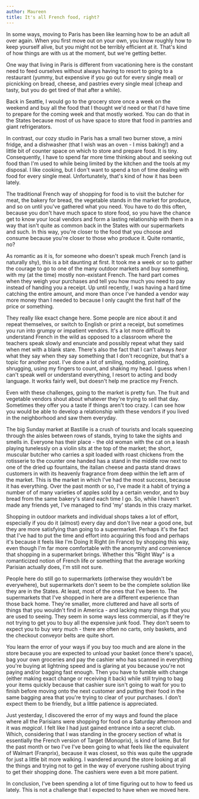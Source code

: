 ```yaml
---
author: Maureen
title: It's all French food, right?
---
```


In some ways, moving to Paris has been like learning how to be an adult all over
again. When you first move out on your own, you know roughly how to keep
yourself alive, but you might not be terribly efficient at it. That's kind of
how things are with us at the moment, but we're getting better.

One way that living in Paris is different from vacationing here is the constant
need to feed ourselves without always having to resort to going to a restaurant
(yummy, but expensive if you go out for every single meal) or picnicking on
bread, cheese, and pastries every single meal (cheap and tasty, but you do get
tired of that after a while).

Back in Seattle, I would go to the grocery store once a week on the weekend and
buy all the food that I thought we'd need or that I'd have time to prepare for
the coming week and that mostly worked. You can do that in the States because
most of us have space to store that food in pantries and giant refrigerators.

In contrast, our cozy studio in Paris has a small two burner stove, a mini
fridge, and a dishwasher (that I wish was an oven - I miss baking!) and a little
bit of counter space on which to store and prepare food. It is tiny.
Consequently, I have to spend far more time thinking about and seeking out food
than I'm used to while being limited by the kitchen and the tools at my
disposal. I like cooking, but I don't want to spend a ton of time dealing with
food for every single meal. Unfortunately, that's kind of how it has been lately.

The traditional French way of shopping for food is to visit the butcher for
meat, the bakery for bread, the vegetable stands in the market for produce, and
so on until you've gathered what you need. You have to do this often, because
you don't have much space to store food, so you have the chance get to know your
local vendors and form a lasting relationship with them in a way that isn't
quite as common back in the States with our supermarkets and such. In this way,
you're closer to the food that you choose and consume because you're closer to
those who produce it. Quite romantic, no?

As romantic as it is, for someone who doesn't speak much French (and is
naturally shy), this is a bit daunting at first. It took me a week or so to
gather the courage to go to one of the many outdoor markets and buy something,
with my (at the time) mostly non-existant French. The hard part comes when they
weigh your purchases and tell you how much you need to pay instead of handing you a
receipt. Up until recently, I was having a hard time catching the entire amount,
and more than once I've handed a vendor way more money than I needed to because
I only caught the first half of the price or something.

They really like exact change here. Some people are nice about it and repeat
themselves, or switch to English or print a receipt, but sometimes you run into
grumpy or impatient vendors. It's a lot more difficult to understand French in
the wild as opposed to a classroom where the teachers speak slowly and enunciate
and possibly repeat what they said when met with a blank stare. There's also the
fact that I can't always *hear* what they say when they say something that I
don't recognize, but that's a topic for another post. I've done a lot of
smiling, nodding, pointing, shrugging, using my fingers to count, and shaking my
head. I guess when I can't speak well or understand everything, I resort to
acting and body language. It works fairly well, but doesn't help me practice my
French.

Even with these challenges, going to the market is pretty fun. The fruit and
vegetable vendors shout about whatever they're trying to sell that day.
Sometimes they offer you a taste if things aren't too crazy. I can see how you
would be able to develop a relationship with these vendors if you lived in the
neighborhood and saw them everyday.

The big Sunday market at Bastille is a crush of tourists and locals squeezing
through the aisles between rows of stands, trying to take the sights and smells
in. Everyone has their place - the old woman with the cat on a leash playing
tunelessly on a violin sits at the top of the market; the short, muscular
butcher who carries a spit loaded with roast chickens from the rotisserie to the
counter one handed has a stand in the middle row next to one of the dried up
fountains, the italian cheese and pasta stand draws customers in with its
heavenly fragrance from deep within the left arm of the market. This is the
market in which I've had the most success, because it has everything. Over the
past month or so, I've made it a habit of trying a number of of many varieties
of apples sold by a certain vendor, and to buy bread from the same bakery's
stand each time I go. So, while I haven't made any friends yet, I've managed to
find 'my' stands in this crazy market.

Shopping in outdoor markets and individual shops takes a lot of effort,
especially if you do it (almost) every day and don't live near a good one, but
they are more satisfying than going to a supermarket. Perhaps it's the fact that
I've had to put the time and effort into acquiring this food and perhaps it's
because it feels like I'm Doing It Right (in France) by shopping this way, even
though I'm far more comfortable with the anonymity and convenience that shopping
in a supermarket brings. Whether this "Right Way" is a romanticized notion of
French life or something that the average working Parisian actually does, I'm
still not sure.

People here do still go to supermarkets (otherwise they wouldn't be everywhere),
but supermarkets don't seem to be the complete solution like they are in the
States. At least, most of the ones that I've been to. The supermarkets that I've
shopped in here are a different experience than those back home. They're
smaller, more cluttered and have all sorts of things that you wouldn't find in
America - and lacking many things that you are used to seeing. They seem in some
ways less commercial, as if they're not trying to get you to buy all the
expensive junk food. They don't seem to expect you to buy very much - there are
often no carts, only baskets, and the checkout conveyor belts are quite short.

You learn the error of your ways if you buy too much and are alone in the store
because you are expected to unload your basket (once there's space), bag your
own groceries and pay the cashier who has scanned in everything you're buying at
lightning speed and is glaring at you because you're not paying and/or bagging fast
enough. Then you have to fumble with change (either making exact change or
receiving it back) while still trying to bag your items quickly because that
cashier sure isn't going to wait for you to finish before moving onto the next
customer and putting their food in the same bagging area that you're trying to
clear of your purchases. I don't expect them to be friendly, but a little
patience is appreciated.

Just yesterday, I discovered the error of my ways and found the place where all
the Parisians were shopping for food on a Saturday afternoon and it was
*magical*. I felt like I had just gained entrance into a secret club. Which,
considering that I was standing in the grocery section of what is essentially the
French version of Target (Monoprix), is kind of lame. But for the past month or two I've
I've been going to what feels like the equivalent of Walmart (Franprix), because it
was closest, so this was quite the upgrade for just a little bit more walking. I
wandered around the store looking at all the things and trying not to get in the
way of everyone rushing about trying to get their shopping done. The cashiers
were even a bit more patient.

In conclusion, I've been spending a lot of time figuring out to how to feed
us lately. This is not a challenge that I expected to have when we moved here.
